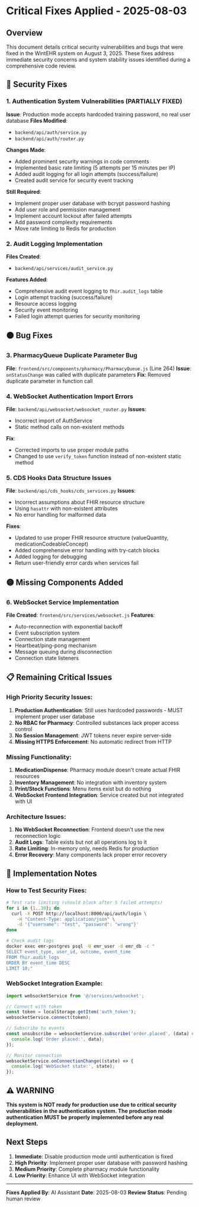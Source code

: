 # Critical Fixes Applied - 2025-08-03

## Overview
This document details critical security vulnerabilities and bugs that were fixed in the WintEHR system on August 3, 2025. These fixes address immediate security concerns and system stability issues identified during a comprehensive code review.

## 🔴 Security Fixes

### 1. Authentication System Vulnerabilities (PARTIALLY FIXED)
**Issue**: Production mode accepts hardcoded training password, no real user database
**Files Modified**: 
- `backend/api/auth/service.py`
- `backend/api/auth/router.py`

**Changes Made**:
- Added prominent security warnings in code comments
- Implemented basic rate limiting (5 attempts per 15 minutes per IP)
- Added audit logging for all login attempts (success/failure)
- Created audit service for security event tracking

**Still Required**:
- Implement proper user database with bcrypt password hashing
- Add user role and permission management
- Implement account lockout after failed attempts
- Add password complexity requirements
- Move rate limiting to Redis for production

### 2. Audit Logging Implementation
**Files Created**: 
- `backend/api/services/audit_service.py`

**Features Added**:
- Comprehensive audit event logging to `fhir.audit_logs` table
- Login attempt tracking (success/failure)
- Resource access logging
- Security event monitoring
- Failed login attempt queries for security monitoring

## 🟠 Bug Fixes

### 3. PharmacyQueue Duplicate Parameter Bug
**File**: `frontend/src/components/pharmacy/PharmacyQueue.js` (Line 264)
**Issue**: `onStatusChange` was called with duplicate parameters
**Fix**: Removed duplicate parameter in function call

### 4. WebSocket Authentication Import Errors
**File**: `backend/api/websocket/websocket_router.py`
**Issues**:
- Incorrect import of AuthService
- Static method calls on non-existent methods

**Fix**: 
- Corrected imports to use proper module paths
- Changed to use `verify_token` function instead of non-existent static method

### 5. CDS Hooks Data Structure Issues
**File**: `backend/api/cds_hooks/cds_services.py`
**Issues**:
- Incorrect assumptions about FHIR resource structure
- Using `hasattr` with non-existent attributes
- No error handling for malformed data

**Fixes**:
- Updated to use proper FHIR resource structure (valueQuantity, medicationCodeableConcept)
- Added comprehensive error handling with try-catch blocks
- Added logging for debugging
- Return user-friendly error cards when services fail

## 🟡 Missing Components Added

### 6. WebSocket Service Implementation
**File Created**: `frontend/src/services/websocket.js`
**Features**:
- Auto-reconnection with exponential backoff
- Event subscription system
- Connection state management
- Heartbeat/ping-pong mechanism
- Message queuing during disconnection
- Connection state listeners

## 📋 Remaining Critical Issues

### High Priority Security Issues:
1. **Production Authentication**: Still uses hardcoded passwords - MUST implement proper user database
2. **No RBAC for Pharmacy**: Controlled substances lack proper access control
3. **No Session Management**: JWT tokens never expire server-side
4. **Missing HTTPS Enforcement**: No automatic redirect from HTTP

### Missing Functionality:
1. **MedicationDispense**: Pharmacy module doesn't create actual FHIR resources
2. **Inventory Management**: No integration with inventory system
3. **Print/Stock Functions**: Menu items exist but do nothing
4. **WebSocket Frontend Integration**: Service created but not integrated with UI

### Architecture Issues:
1. **No WebSocket Reconnection**: Frontend doesn't use the new reconnection logic
2. **Audit Logs**: Table exists but not all operations log to it
3. **Rate Limiting**: In-memory only, needs Redis for production
4. **Error Recovery**: Many components lack proper error recovery

## 🚀 Implementation Notes

### How to Test Security Fixes:
```bash
# Test rate limiting (should block after 5 failed attempts)
for i in {1..10}; do
  curl -X POST http://localhost:8000/api/auth/login \
    -H "Content-Type: application/json" \
    -d '{"username": "test", "password": "wrong"}'
done

# Check audit logs
docker exec emr-postgres psql -U emr_user -d emr_db -c "
SELECT event_type, user_id, outcome, event_time 
FROM fhir.audit_logs 
ORDER BY event_time DESC 
LIMIT 10;"
```

### WebSocket Integration Example:
```javascript
import websocketService from '@/services/websocket';

// Connect with token
const token = localStorage.getItem('auth_token');
websocketService.connect(token);

// Subscribe to events
const unsubscribe = websocketService.subscribe('order.placed', (data) => {
  console.log('Order placed:', data);
});

// Monitor connection
websocketService.onConnectionChange((state) => {
  console.log('WebSocket state:', state);
});
```

## ⚠️ WARNING

**This system is NOT ready for production use due to critical security vulnerabilities in the authentication system. The production mode authentication MUST be properly implemented before any real deployment.**

## Next Steps

1. **Immediate**: Disable production mode until authentication is fixed
2. **High Priority**: Implement proper user database with password hashing
3. **Medium Priority**: Complete pharmacy module functionality
4. **Low Priority**: Enhance UI with WebSocket integration

---

**Fixes Applied By**: AI Assistant
**Date**: 2025-08-03
**Review Status**: Pending human review